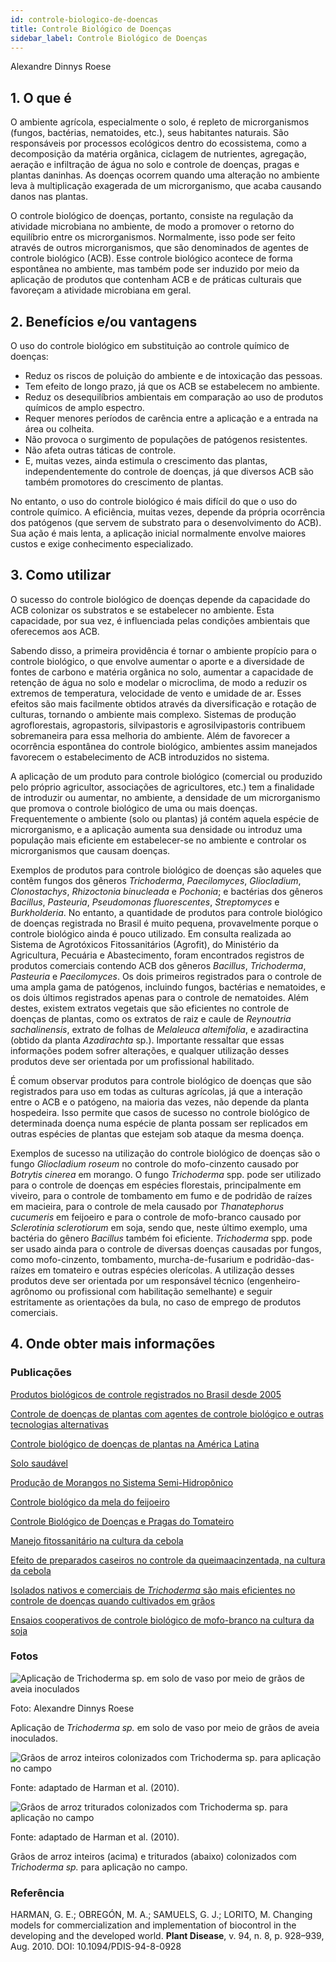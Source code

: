 ```yaml
---
id: controle-biologico-de-doencas
title: Controle Biológico de Doenças
sidebar_label: Controle Biológico de Doenças
---
```


<div class="center-textArticle">Alexandre Dinnys Roese</div>

## **1. O que é**

O ambiente agrícola, especialmente o solo, é repleto de
microrganismos (fungos, bactérias, nematoides, etc.), seus
habitantes naturais. São responsáveis por processos ecológicos
dentro do ecossistema, como a decomposição da matéria
orgânica, ciclagem de nutrientes, agregação, aeração e
infiltração de água no solo e controle de doenças, pragas e
plantas daninhas. As doenças ocorrem quando uma alteração no
ambiente leva à multiplicação exagerada de um microrganismo,
que acaba causando danos nas plantas.

O controle biológico de doenças, portanto, consiste na regulação
da atividade microbiana no ambiente, de modo a promover o
retorno do equilíbrio entre os microrganismos. Normalmente,
isso pode ser feito através de outros microrganismos, que são
denominados de agentes de controle biológico (ACB). Esse
controle biológico acontece de forma espontânea no ambiente,
mas também pode ser induzido por meio da aplicação de produtos
que contenham ACB e de práticas culturais que
favoreçam a atividade microbiana em geral.

## **2. Benefícios e/ou vantagens**

O uso do controle biológico em substituição ao controle químico
de doenças:

- Reduz os riscos de poluição do ambiente e de intoxicação das
  pessoas.
- Tem efeito de longo prazo, já que os ACB se estabelecem no
  ambiente.
- Reduz os desequilíbrios ambientais em comparação ao uso
  de produtos químicos de amplo espectro.
- Requer menores períodos de carência entre a aplicação e a
  entrada na área ou colheita.
- Não provoca o surgimento de populações de patógenos
  resistentes.
- Não afeta outras táticas de controle.
- E, muitas vezes, ainda estimula o crescimento das plantas,
  independentemente do controle de doenças, já que diversos
  ACB são também promotores do crescimento de plantas.

No entanto, o uso do controle biológico é mais difícil do que o uso
do controle químico. A eficiência, muitas vezes, depende da
própria ocorrência dos patógenos (que servem de substrato para
o desenvolvimento do ACB). Sua ação é mais lenta, a aplicação
inicial normalmente envolve maiores custos e exige
conhecimento especializado.

## **3. Como utilizar**

O sucesso do controle biológico de doenças depende da
capacidade do ACB colonizar os substratos e se estabelecer no
ambiente. Esta capacidade, por sua vez, é influenciada pelas
condições ambientais que oferecemos aos ACB.

Sabendo disso, a primeira providência é tornar o ambiente
propício para o controle biológico, o que envolve aumentar o
aporte e a diversidade de fontes de carbono e matéria orgânica
no solo, aumentar a capacidade de retenção de água no solo e
modelar o microclima, de modo a reduzir os extremos de
temperatura, velocidade de vento e umidade de ar. Esses efeitos
são mais facilmente obtidos através da diversificação e rotação
de culturas, tornando o ambiente mais complexo. Sistemas de
produção agroflorestais, agropastoris, silvipastoris e
agrosilvipastoris contribuem sobremaneira para essa melhoria
do ambiente. Além de favorecer a ocorrência espontânea do
controle biológico, ambientes assim manejados favorecem o
estabelecimento de ACB introduzidos no sistema.

A aplicação de um produto para controle biológico (comercial ou
produzido pelo próprio agricultor, associações de agricultores,
etc.) tem a finalidade de introduzir ou aumentar, no ambiente, a
densidade de um microrganismo que promova o controle
biológico de uma ou mais doenças. Frequentemente o ambiente
(solo ou plantas) já contém aquela espécie de microrganismo, e a
aplicação aumenta sua densidade ou introduz uma população
mais eficiente em estabelecer-se no ambiente e controlar os
microrganismos que causam doenças.

Exemplos de produtos para controle biológico de doenças são
aqueles que contêm fungos dos gêneros _Trichoderma_,
_Paecilomyces_, _Gliocladium_, _Clonostachys_, _Rhizoctonia
binucleada_ e _Pochonia_; e bactérias dos gêneros _Bacillus_,
_Pasteuria_, _Pseudomonas_ _fluorescentes_, _Streptomyces_ e
_Burkholderia_. No entanto, a quantidade de produtos para
controle biológico de doenças registrada no Brasil é muito
pequena, provavelmente porque o controle biológico ainda é
pouco utilizado. Em consulta realizada ao Sistema de
Agrotóxicos Fitossanitários (Agrofit), do Ministério da Agricultura,
Pecuária e Abastecimento, foram encontrados registros de
produtos comerciais contendo ACB dos gêneros _Bacillus_,
_Trichoderma_, _Pasteuria_ e _Paecilomyces_. Os dois primeiros
registrados para o controle de uma ampla gama de patógenos,
incluindo fungos, bactérias e nematoides, e os dois últimos
registrados apenas para o controle de nematoides. Além destes,
existem extratos vegetais que são eficientes no controle de
doenças de plantas, como os extratos de raiz e caule de
_Reynoutria sachalinensis_, extrato de folhas de _Melaleuca
altemifolia_, e azadiractina (obtido da planta _Azadirachta_ sp.).
Importante ressaltar que essas informações podem sofrer
alterações, e qualquer utilização desses produtos deve ser
orientada por um profissional habilitado.

É comum observar produtos para controle biológico de doenças
que são registrados para uso em todas as culturas agrícolas, já
que a interação entre o ACB e o patógeno, na maioria das vezes,
não depende da planta hospedeira. Isso permite que casos de
sucesso no controle biológico de determinada doença numa
espécie de planta possam ser replicados em outras espécies de
plantas que estejam sob ataque da mesma doença.

Exemplos de sucesso na utilização do controle biológico de
doenças são o fungo _Gliocladium roseum_ no controle do mofo-cinzento causado por _Botrytis cinerea_ em morango. O fungo
_Trichoderma_ spp. pode ser utilizado para o controle de doenças
em espécies florestais, principalmente em viveiro, para o
controle de tombamento em fumo e de podridão de raízes em
macieira, para o controle de mela causado por _Thanatephorus
cucumeris_ em feijoeiro e para o controle de mofo-branco
causado por _Sclerotinia sclerotiorum_ em soja, sendo que, neste
último exemplo, uma bactéria do gênero _Bacillus_ também foi
eficiente. _Trichoderma_ spp. pode ser usado ainda para o controle
de diversas doenças causadas por fungos, como mofo-cinzento,
tombamento, murcha-de-fusarium e podridão-das-raízes em
tomateiro e outras espécies olerícolas. A utilização desses
produtos deve ser orientada por um responsável técnico
(engenheiro-agrônomo ou profissional com habilitação
semelhante) e seguir estritamente as orientações da bula, no
caso de emprego de produtos comerciais.

## **4. Onde obter mais informações**

### Publicações

[Produtos biológicos de controle registrados no Brasil desde 2005](https://www.abcbio.org.br/biodefensivos-registrados/)

[Controle de doenças de plantas com agentes de controle biológico e outras tecnologias alternativas](https://bit.ly/2N4KzG6)

[Controle biológico de doenças de plantas na América Latina](https://bit.ly/36wRkbj)

[Solo saudável](https://bit.ly/2R0gcSv)

[Produção de Morangos no Sistema Semi-Hidropônico](https://bit.ly/2takG0P)

[Controle biológico da mela do feijoeiro](https://bit.ly/2RGHfDZ)

[Controle Biológico de Doenças e Pragas do Tomateiro](https://bit.ly/2RHNnM9)

[Manejo fitossanitário na cultura da cebola](https://bit.ly/36FyqhV)

[Efeito de preparados caseiros no controle da queimaacinzentada, na cultura da cebola](https://bit.ly/318bir0)

[Isolados nativos e comerciais de <em>Trichoderma</em> são mais eficientes no controle de doenças quando cultivados em grãos](https://bit.ly/2FwZ80Y)

[Ensaios cooperativos de controle biológico de mofo-branco na cultura da soja](https://bit.ly/3aS5JBE)

### Fotos 

<div class="container-img"> 

  ![Aplicação de <em>Trichoderma sp.</em> em solo de vaso por meio de grãos de aveia inoculados](/img/docs/14_controle_doencas/FOTO_01.jpg)

  <span class="legenda-foto-fonte">Foto: Alexandre Dinnys Roese</span>
  <div className="legenda-foto">Aplicação de <em>Trichoderma sp.</em> em solo de vaso por meio de grãos de aveia inoculados.</div>
</div>

<div class="container-img"> 

  ![Grãos de arroz inteiros colonizados com <em>Trichoderma sp.</em> para aplicação no campo](/img/docs/14_controle_doencas/FOTO_02.jpg)

  <span class="legenda-foto-fonte">Fonte: adaptado de Harman et al. (2010).</span>
</div>

<div class="container-img"> 

  ![Grãos de arroz triturados colonizados com <em>Trichoderma sp.</em> para aplicação no campo](/img/docs/14_controle_doencas/FOTO_02.jpg)

  <span class="legenda-foto-fonte">Fonte: adaptado de Harman et al. (2010).</span>
  <div className="legenda-foto">Grãos de arroz inteiros (acima) e triturados (abaixo) colonizados com <em>Trichoderma sp.</em> para aplicação no campo. </div>
</div>

### Referência

HARMAN, G. E.; OBREGÓN, M. A.; SAMUELS, G. J.; LORITO, M. Changing
models for commercialization and implementation of biocontrol in the developing
and the developed world. **Plant Disease**, v. 94, n. 8, p. 928–939, Aug. 2010.
DOI: 10.1094/PDIS-94-8-0928
